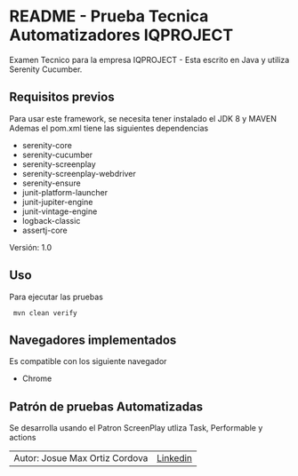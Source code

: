 # README - Prueba Tecnica Automatizadores IQPROJECT

Examen Tecnico para la empresa IQPROJECT - Esta escrito en Java y utiliza Serenity Cucumber.
## Requisitos previos

Para usar este framework, se necesita tener instalado el JDK 8 y MAVEN
Ademas el pom.xml tiene las siguientes dependencias
- serenity-core
- serenity-cucumber
- serenity-screenplay
- serenity-screenplay-webdriver
- serenity-ensure
- junit-platform-launcher
- junit-jupiter-engine
- junit-vintage-engine
- logback-classic
- assertj-core

Versión: 1.0

## Uso

Para ejecutar las pruebas

``` mvn clean verify```

## Navegadores implementados

Es compatible con los siguiente navegador
- Chrome

## Patrón de pruebas Automatizadas

Se desarrolla usando el Patron ScreenPlay utliza Task, Performable y actions


<table>
	<tr>
		<td>
			Autor: Josue Max Ortiz Cordova
		</td>
        <td>
			<a href="https://www.linkedin.com/in/josue-max-ortiz-cordova-59488844/">
				Linkedin
			</a>
		</td>
	</tr>
</table>

